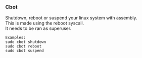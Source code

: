 ### Cbot
Shutdown, reboot or suspend your linux system with assembly.\
This is made using the reboot syscall.\
It needs to be ran as superuser.
```
Examples:
sudo cbot shutdown
sudo cbot reboot
sudo cbot suspend
```
